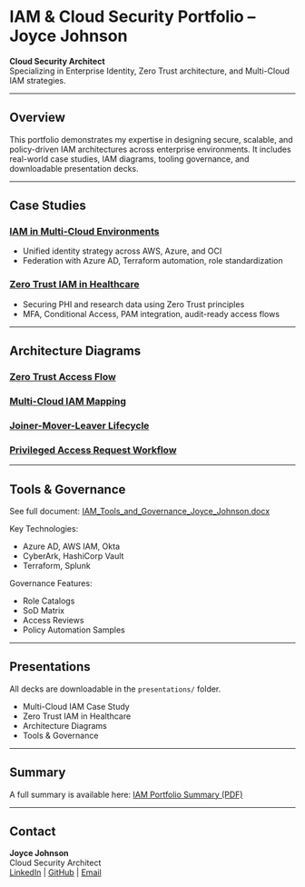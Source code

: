 # IAM & Cloud Security Portfolio – Joyce Johnson


**Cloud Security Architect**  
Specializing in Enterprise Identity, Zero Trust architecture, and Multi-Cloud IAM strategies.

---

## Overview

This portfolio demonstrates my expertise in designing secure, scalable, and policy-driven IAM architectures across enterprise environments. It includes real-world case studies, IAM diagrams, tooling governance, and downloadable presentation decks.

---

## Case Studies

### [IAM in Multi-Cloud Environments](case-studies/Case_Study_IAM_in_MultiCloud_Environments_Joyce_Johnson.docx)
- Unified identity strategy across AWS, Azure, and OCI
- Federation with Azure AD, Terraform automation, role standardization

### [Zero Trust IAM in Healthcare](case-studies/Case_Study_Zero_Trust_IAM_in_Healthcare_Joyce_Johnson.docx)
- Securing PHI and research data using Zero Trust principles
- MFA, Conditional Access, PAM integration, audit-ready access flows

---

## Architecture Diagrams

### [Zero Trust Access Flow](diagrams/zero-trust-access-flow.png)  
### [Multi-Cloud IAM Mapping](diagrams/multi-cloud-iam-mapping.png)  
### [Joiner-Mover-Leaver Lifecycle](diagrams/jml-lifecycle.png)  
### [Privileged Access Request Workflow](diagrams/privileged-access-request.png)

---

## Tools & Governance

See full document: [IAM_Tools_and_Governance_Joyce_Johnson.docx](tools-governance/IAM_Tools_and_Governance_Joyce_Johnson.docx)

Key Technologies:
- Azure AD, AWS IAM, Okta
- CyberArk, HashiCorp Vault
- Terraform, Splunk

Governance Features:
- Role Catalogs
- SoD Matrix
- Access Reviews
- Policy Automation Samples

---

## Presentations

All decks are downloadable in the `presentations/` folder.

- Multi-Cloud IAM Case Study
- Zero Trust IAM in Healthcare
- Architecture Diagrams
- Tools & Governance

---

## Summary

A full summary is available here: [IAM Portfolio Summary (PDF)](portfolio-summary/Joyce_Johnson_IAM_Portfolio_Summary.pdf)

---

## Contact

**Joyce Johnson**  
Cloud Security Architect  
[LinkedIn](https://www.linkedin.com/in/joyce-a-johnson) | [GitHub](https://github.com) | [Email](mailto:joyce.johnson513@gmail.com)
